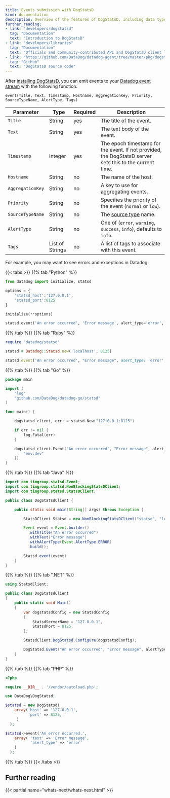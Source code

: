 ```yaml
---
title: Events submission with DogStatsD
kind: documentation
description: Overview of the features of DogStatsD, including data types and tagging.
further_reading:
- link: "developers/dogstatsd"
  tag: "Documentation"
  text: "Introduction to DogStatsD"
- link: "developers/libraries"
  tag: "Documentation"
  text: "Officials and Community-contributed API and DogStatsD client libraries"
- link: "https://github.com/DataDog/datadog-agent/tree/master/pkg/dogstatsd"
  tag: "GitHub"
  text: "DogStatsD source code"
---
```


After [installing DogStatsD][1], you can emit events to your [Datadog event stream][2] with the following function:

```
event(Title, Text, Timestamp, Hostname, AggregationKey, Priority, SourceTypeName, AlertType, Tags)
```

| Parameter        | Type            | Required | Description                                                                                             |
| ---------        | ---             | -------  | --------                                                                                                |
| `Title`          | String          | yes      | The title of the event.                                                                                 |
| `Text`           | String          | yes      | The text body of the event.                                                                             |
| `Timestamp`      | Integer         | yes      | The epoch timestamp for the event. If not provided, the DogStatsD server sets this to the current time. |
| `Hostname`       | String          | no       | The name of the host.                                                                                   |
| `AggregationKey` | String          | no       | A key to use for aggregating events.                                                                    |
| `Priority`       | String          | no       | Specifies the priority of the event (`normal` or `low`).                                                |
| `SourceTypeName` | String          | no       | The [source type][3] name.                                                                              |
| `AlertType`      | String          | no       | One of (`error`, `warning`, `success`, `info`), defaults to `info`.                                     |
| `Tags`           | List of Strings | no       | A list of tags to associate with this event.                                                            |

For example, you may want to see errors and exceptions in Datadog:


{{< tabs >}}
{{% tab "Python" %}}

```python
from datadog import initialize, statsd

options = {
    'statsd_host':'127.0.0.1',
    'statsd_port':8125
}

initialize(**options)

statsd.event('An error occurred', 'Error message', alert_type='error', tags=['env:dev'])
```

{{% /tab %}}
{{% tab "Ruby" %}}
```ruby
require 'datadog/statsd'

statsd = Datadog::Statsd.new('localhost', 8125)

statsd.event('An error occurred', "Error message", alert_type: 'error', tags: ['env:dev'])
```

{{% /tab %}}
{{% tab "Go" %}}

```go
package main

import (
    "log"
    "github.com/DataDog/datadog-go/statsd"
)

func main() {

    dogstatsd_client, err: = statsd.New("127.0.0.1:8125")

    if err != nil {
        log.Fatal(err)
    }

    dogstatsd_client.Event("An error occurred", "Error message", alert_type: "error", [] string {
        "env:dev"
    })
}
```

{{% /tab %}}
{{% tab "Java" %}}

```java
import com.timgroup.statsd.Event;
import com.timgroup.statsd.NonBlockingStatsDClient;
import com.timgroup.statsd.StatsDClient;

public class DogStatsdClient {

    public static void main(String[] args) throws Exception {

        StatsDClient Statsd = new NonBlockingStatsDClient("statsd", "localhost", 8125);

        Event event = Event.builder()
          .withTitle("An error occurred")
          .withText("Error message")
          .withAlertType(Event.AlertType.ERROR)
          .build();

        Statsd.event(event)
    }
}
```

{{% /tab %}}
{{% tab ".NET" %}}

```csharp
using StatsdClient;

public class DogStatsdClient
{
    public static void Main()
    {
        var dogstatsdConfig = new StatsdConfig
        {
            StatsdServerName = "127.0.0.1",
            StatsdPort = 8125,
        };

        StatsdClient.DogStatsd.Configure(dogstatsdConfig);

        DogStatsd.Event("An error occurred", "Error message", alertType: "error", tags: new[] { "env:dev" });
    }
}
```

{{% /tab %}}
{{% tab "PHP" %}}

```php
<?php

require __DIR__ . '/vendor/autoload.php';

use DataDog\DogStatsd;

$statsd = new DogStatsd(
    array('host' => '127.0.0.1',
          'port' => 8125,
     )
  );

$statsd->event('An error occurred.',
    array( 'text' => 'Error message',
           'alert_type' => 'error'
    )
  );
```

{{% /tab %}}
{{< /tabs >}}

## Further reading

{{< partial name="whats-next/whats-next.html" >}}

[1]: /developers/dogstatsd
[2]: /graphing/event_stream
[3]: /integrations/faq/list-of-api-source-attribute-value
